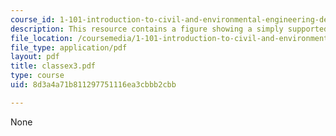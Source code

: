 ```yaml
---
course_id: 1-101-introduction-to-civil-and-environmental-engineering-design-i-fall-2005
description: This resource contains a figure showing a simply supported beam.
file_location: /coursemedia/1-101-introduction-to-civil-and-environmental-engineering-design-i-fall-2005/8d3a4a71b811297751116ea3cbbb2cbb_classex3.pdf
file_type: application/pdf
layout: pdf
title: classex3.pdf
type: course
uid: 8d3a4a71b811297751116ea3cbbb2cbb

---
```

None
